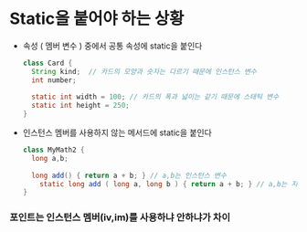 # Static을 붙어야 하는 상황

- 속성 ( 멤버 변수 ) 중에서 공통 속성에 static을 붙인다 

  ```java
  class Card {
  	String kind;  // 카드의 모양과 숫자는 다르기 때문에 인스턴스 변수 
  	int number;
  	
  	static int width = 100; // 카드의 폭과 넓이는 같기 때문에 스태틱 변수
  	static int height = 250;
  }
  ```



- 인스턴스 멤버를 사용하지 않는 메서드에 static을 붙인다

  ```java
  class MyMath2 {
  	long a,b;
  	
  	long add() { return a + b; } // a,b는 인스턴스 변수
      static long add ( long a, long b ) { return a + b; } // a,b는 지역변수
  }
  ```

  

### 포인트는 인스턴스 멤버(iv,im)를 사용하냐 안하냐가 차이

